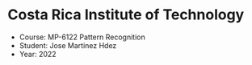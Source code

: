 # Costa Rica Institute of Technology
* Course: MP-6122 Pattern Recognition
* Student: Jose Martinez Hdez
* Year: 2022

